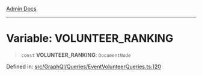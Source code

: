 [Admin Docs](/)

***

# Variable: VOLUNTEER\_RANKING

> `const` **VOLUNTEER\_RANKING**: `DocumentNode`

Defined in: [src/GraphQl/Queries/EventVolunteerQueries.ts:120](https://github.com/gautam-divyanshu/talawa-admin/blob/d5fea688542032271211cd43ee86c7db0866bcc0/src/GraphQl/Queries/EventVolunteerQueries.ts#L120)
